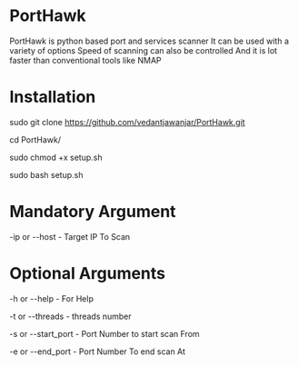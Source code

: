 # PortHawk

PortHawk is python based port and services scanner
It can be used with a variety of options
Speed of scanning can also be controlled
And it is lot faster than conventional tools like NMAP

# Installation

sudo git clone https://github.com/vedantjawanjar/PortHawk.git

cd PortHawk/

sudo chmod +x setup.sh

sudo bash setup.sh

# Mandatory Argument

-ip or --host - Target IP To Scan

# Optional Arguments

-h or --help - For Help

-t or --threads - threads number

-s or --start_port - Port Number to start scan From

-e or --end_port - Port Number To end scan At




